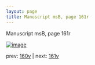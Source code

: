```yaml
---
layout: page
title: Manuscript msB, page 161r
---
```


Manuscript msB, page 161r

[![image](http://www.homermultitext.org/iipsrv?OBJ=IIP,1.0&FIF=/project/homer/pyramidal/deepzoom/hmt/vbbifolio/v1/vb_160v_161r.tif&WID=100&CVT=JPEG)](http://www.homermultitext.org/ict2/?urn=urn:cite2:hmt:vbbifolio.v1:vb_160v_161r)

prev:  [160v](../160v) | next:  [161v](../161v)

